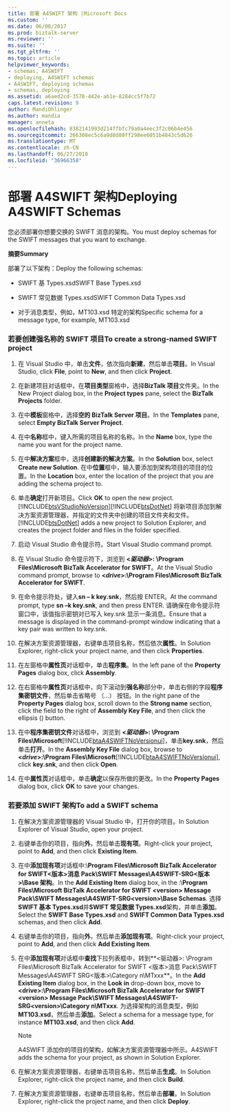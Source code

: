```yaml
---
title: 部署 A4SWIFT 架构 |Microsoft Docs
ms.custom: ''
ms.date: 06/08/2017
ms.prod: biztalk-server
ms.reviewer: ''
ms.suite: ''
ms.tgt_pltfrm: ''
ms.topic: article
helpviewer_keywords:
- schemas, A4SWIFT
- deploying, A4SWIFT schemas
- A4SWIFT, deploying schemas
- schemas, deploying
ms.assetid: a6aed2cd-3578-442e-ab1e-8284cc5f7b72
caps.latest.revision: 9
author: MandiOhlinger
ms.author: mandia
manager: anneta
ms.openlocfilehash: 8382141993d214ffbfc79a0a4eec3f2c06b4e456
ms.sourcegitcommit: 266308ec5c6a9d8d80ff298ee6051b4843c5d626
ms.translationtype: MT
ms.contentlocale: zh-CN
ms.lasthandoff: 06/27/2018
ms.locfileid: "36966358"
---
```

# <a name="deploying-a4swift-schemas"></a><span data-ttu-id="34bf3-102">部署 A4SWIFT 架构</span><span class="sxs-lookup"><span data-stu-id="34bf3-102">Deploying A4SWIFT Schemas</span></span>
<span data-ttu-id="34bf3-103">您必须部署你想要交换的 SWIFT 消息的架构。</span><span class="sxs-lookup"><span data-stu-id="34bf3-103">You must deploy schemas for the SWIFT messages that you want to exchange.</span></span>  
  
 <span data-ttu-id="34bf3-104">**摘要**</span><span class="sxs-lookup"><span data-stu-id="34bf3-104">**Summary**</span></span>  
  
 <span data-ttu-id="34bf3-105">部署了以下架构：</span><span class="sxs-lookup"><span data-stu-id="34bf3-105">Deploy the following schemas:</span></span>  
  
-   <span data-ttu-id="34bf3-106">SWIFT 基 Types.xsd</span><span class="sxs-lookup"><span data-stu-id="34bf3-106">SWIFT Base Types.xsd</span></span>  
  
-   <span data-ttu-id="34bf3-107">SWIFT 常见数据 Types.xsd</span><span class="sxs-lookup"><span data-stu-id="34bf3-107">SWIFT Common Data Types.xsd</span></span>  
  
-   <span data-ttu-id="34bf3-108">对于消息类型，例如，MT103.xsd 特定的架构</span><span class="sxs-lookup"><span data-stu-id="34bf3-108">Specific schema for a message type, for example, MT103.xsd</span></span>  
  
### <a name="to-create-a-strong-named-swift-project"></a><span data-ttu-id="34bf3-109">若要创建强名称的 SWIFT 项目</span><span class="sxs-lookup"><span data-stu-id="34bf3-109">To create a strong-named SWIFT project</span></span>  
  
1. <span data-ttu-id="34bf3-110">在 Visual Studio 中，单击**文件**，依次指向**新建**，然后单击**项目**。</span><span class="sxs-lookup"><span data-stu-id="34bf3-110">In Visual Studio, click **File**, point to **New**, and then click **Project**.</span></span>  
  
2. <span data-ttu-id="34bf3-111">在新建项目对话框中，在**项目类型**窗格中，选择**BizTalk 项目**文件夹。</span><span class="sxs-lookup"><span data-stu-id="34bf3-111">In the New Project dialog box, in the **Project types** pane, select the **BizTalk Projects** folder.</span></span>  
  
3. <span data-ttu-id="34bf3-112">在中**模板**窗格中，选择**空的 BizTalk Server 项目**。</span><span class="sxs-lookup"><span data-stu-id="34bf3-112">In the **Templates** pane, select **Empty BizTalk Server Project**.</span></span>  
  
4. <span data-ttu-id="34bf3-113">在中**名称**框中，键入所需的项目名称的名称。</span><span class="sxs-lookup"><span data-stu-id="34bf3-113">In the **Name** box, type the name you want for the project name.</span></span>  
  
5. <span data-ttu-id="34bf3-114">在中**解决方案**框中，选择**创建新的解决方案**。</span><span class="sxs-lookup"><span data-stu-id="34bf3-114">In the **Solution** box, select **Create new Solution**.</span></span> <span data-ttu-id="34bf3-115">在中**位置**框中，输入要添加到架构项目的项目的位置。</span><span class="sxs-lookup"><span data-stu-id="34bf3-115">In the **Location** box, enter the location of the project that you are adding the schema project to.</span></span>  
  
6. <span data-ttu-id="34bf3-116">单击**确定**打开新项目。</span><span class="sxs-lookup"><span data-stu-id="34bf3-116">Click **OK** to open the new project.</span></span>  
   [!INCLUDE[btsVStudioNoVersion](../../includes/btsvstudionoversion-md.md)]<span data-ttu-id="34bf3-117">[!INCLUDE[btsDotNet](../../includes/btsdotnet-md.md)] 将新项目添加到解决方案资源管理器，并指定的文件夹中创建的项目文件夹和文件。</span><span class="sxs-lookup"><span data-stu-id="34bf3-117">[!INCLUDE[btsDotNet](../../includes/btsdotnet-md.md)] adds a new project to Solution Explorer, and creates the project folder and files in the folder specified.</span></span>  
  
7. <span data-ttu-id="34bf3-118">启动 Visual Studio 命令提示符。</span><span class="sxs-lookup"><span data-stu-id="34bf3-118">Start Visual Studio command prompt.</span></span>  
  
8. <span data-ttu-id="34bf3-119">在 Visual Studio 命令提示符下，浏览到 **\<*驱动器*\>: \Program Files\Microsoft BizTalk Accelerator for SWIFT**。</span><span class="sxs-lookup"><span data-stu-id="34bf3-119">At the Visual Studio command prompt, browse to **\<*drive*\>:\Program Files\Microsoft BizTalk Accelerator for SWIFT**.</span></span>  
  
9. <span data-ttu-id="34bf3-120">在命令提示符处，键入**sn – k key.snk**，然后按 ENTER。</span><span class="sxs-lookup"><span data-stu-id="34bf3-120">At the command prompt, type **sn –k key.snk**, and then press ENTER.</span></span> <span data-ttu-id="34bf3-121">请确保在命令提示符窗口中，该值指示密钥对已写入 key.snk 显示一条消息。</span><span class="sxs-lookup"><span data-stu-id="34bf3-121">Ensure that a message is displayed in the command-prompt window indicating that a key pair was written to key.snk.</span></span>  
  
10. <span data-ttu-id="34bf3-122">在解决方案资源管理器，右键单击项目名称，然后依次**属性**。</span><span class="sxs-lookup"><span data-stu-id="34bf3-122">In Solution Explorer, right-click your project name, and then click **Properties**.</span></span>  
  
11. <span data-ttu-id="34bf3-123">在左窗格中**属性页**对话框中，单击**程序集**。</span><span class="sxs-lookup"><span data-stu-id="34bf3-123">In the left pane of the **Property Pages** dialog box, click **Assembly**.</span></span>  
  
12. <span data-ttu-id="34bf3-124">在右窗格中**属性页**对话框中，向下滚动到**强名称**部分中，单击右侧的字段**程序集密钥文件**，然后单击省略号 （...） 按钮。</span><span class="sxs-lookup"><span data-stu-id="34bf3-124">In the right pane of the **Property Pages** dialog box, scroll down to the **Strong name** section, click the field to the right of **Assembly Key File**, and then click the ellipsis () button.</span></span>  
  
13. <span data-ttu-id="34bf3-125">在中**程序集密钥文件**对话框中，浏览到 **\<*驱动器*\>: \Program Files\Microsoft**[!INCLUDE[btaA4SWIFTNoVersionui](../../includes/btaa4swiftnoversionui-md.md)]，单击**key.snk**，然后单击**打开**。</span><span class="sxs-lookup"><span data-stu-id="34bf3-125">In the **Assembly Key File** dialog box, browse to **\<*drive*\>:\Program Files\Microsoft**[!INCLUDE[btaA4SWIFTNoVersionui](../../includes/btaa4swiftnoversionui-md.md)], click **key.snk**, and then click **Open**.</span></span>  
  
14. <span data-ttu-id="34bf3-126">在中**属性页**对话框中，单击**确定**以保存所做的更改。</span><span class="sxs-lookup"><span data-stu-id="34bf3-126">In the **Property Pages** dialog box, click **OK** to save your changes.</span></span>  
  
### <a name="to-add-a-swift-schema"></a><span data-ttu-id="34bf3-127">若要添加 SWIFT 架构</span><span class="sxs-lookup"><span data-stu-id="34bf3-127">To add a SWIFT schema</span></span>  
  
1.  <span data-ttu-id="34bf3-128">在解决方案资源管理器的 Visual Studio 中，打开你的项目。</span><span class="sxs-lookup"><span data-stu-id="34bf3-128">In Solution Explorer of Visual Studio, open your project.</span></span>  
  
2.  <span data-ttu-id="34bf3-129">右键单击你的项目，指向**外**，然后单击**现有项**。</span><span class="sxs-lookup"><span data-stu-id="34bf3-129">Right-click your project, point to **Add**, and then click **Existing Item**.</span></span>  
  
3.  <span data-ttu-id="34bf3-130">在中**添加现有项**对话框中:\\**Program Files\Microsoft BizTalk Accelerator for SWIFT\<版本\>消息 Pack\SWIFT Messages\A4SWIFT-SRG\<版本\>\Base 架构**。</span><span class="sxs-lookup"><span data-stu-id="34bf3-130">In the **Add Existing Item** dialog box, in the :\\**Program Files\Microsoft BizTalk Accelerator for SWIFT \<version\> Message Pack\SWIFT Messages\A4SWIFT-SRG\<version\>\Base Schemas**.</span></span> <span data-ttu-id="34bf3-131">选择**SWIFT 基本 Types.xsd**并**SWIFT 常见数据 Types.xsd**架构，并单击**添加**。</span><span class="sxs-lookup"><span data-stu-id="34bf3-131">Select the **SWIFT Base Types.xsd** and **SWIFT Common Data Types.xsd** schemas, and then click **Add**.</span></span>  
  
4.  <span data-ttu-id="34bf3-132">右键单击你的项目，指向**外**，然后单击**添加现有项**。</span><span class="sxs-lookup"><span data-stu-id="34bf3-132">Right-click your project, point to **Add**, and then click **Add Existing Item**.</span></span>  
  
5.  <span data-ttu-id="34bf3-133">在中**添加现有项**对话框中**查找**下拉列表框中，转到**\<驱动器\>: \Program Files\Microsoft BizTalk Accelerator for SWIFT \<版本\>消息 Pack\SWIFT Messages\A4SWIFT SRG\<版本\>\Category n\MTxxx**。</span><span class="sxs-lookup"><span data-stu-id="34bf3-133">In the **Add Existing Item** dialog box, in the **Look in** drop-down box, move to **\<drive\>:\Program Files\Microsoft BizTalk Accelerator for SWIFT \<version\> Message Pack\SWIFT Messages\A4SWIFT-SRG\<version\>\Category n\MTxxx**.</span></span> <span data-ttu-id="34bf3-134">为选择架构的消息类型，例如**MT103.xsd**，然后单击**添加**。</span><span class="sxs-lookup"><span data-stu-id="34bf3-134">Select a schema for a message type, for instance **MT103.xsd**, and then click **Add**.</span></span>  
  
    > [!NOTE]
    >  <span data-ttu-id="34bf3-135">A4SWIFT 添加你的项目的架构，如解决方案资源管理器中所示。</span><span class="sxs-lookup"><span data-stu-id="34bf3-135">A4SWIFT adds the schema for your project, as shown in Solution Explorer.</span></span>  
  
6.  <span data-ttu-id="34bf3-136">在解决方案资源管理器，右键单击项目名称，然后单击**生成**。</span><span class="sxs-lookup"><span data-stu-id="34bf3-136">In Solution Explorer, right-click the project name, and then click **Build**.</span></span>  
  
7.  <span data-ttu-id="34bf3-137">在解决方案资源管理器，右键单击项目名称，然后单击**部署**。</span><span class="sxs-lookup"><span data-stu-id="34bf3-137">In Solution Explorer, right-click the project name, and then click **Deploy**.</span></span>